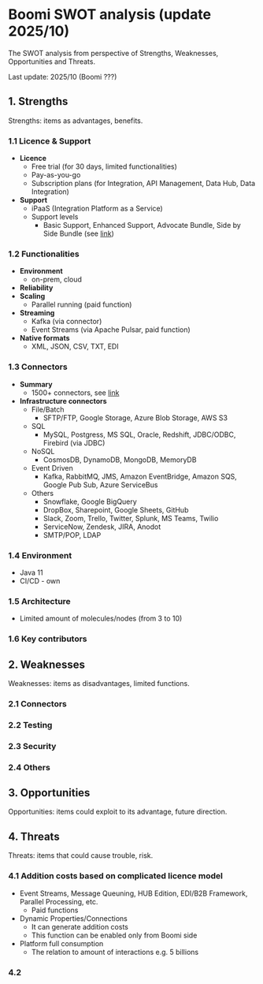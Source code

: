 # Boomi SWOT analysis (update 2025/10)

The SWOT analysis from perspective of Strengths, Weaknesses, Opportunities
and Threats.

Last update: 2025/10 (Boomi ???)

## 1. Strengths
  Strengths: items as advantages, benefits.

  ### 1.1 Licence & Support
  - **Licence**
    - Free trial (for 30 days, limited functionalities)
    - Pay-as-you-go
    - Subscription plans (for Integration, API Management, Data Hub, Data Integration)
  - **Support**
    - iPaaS (Integration Platform as a Service)
    - Support levels
      - Basic Support, Enhanced Support, Advocate Bundle, Side by Side Bundle (see [link](https://boomi.com/services/support/))

  ### 1.2 Functionalities
  - **Environment**
    - on-prem, cloud
  - **Reliability**
  - **Scaling**
    - Parallel running (paid function)
  - **Streaming**
    - Kafka (via connector)
    - Event Streams (via Apache Pulsar, paid function)
  - **Native formats**
    - XML, JSON, CSV, TXT, EDI

  ### 1.3 Connectors
  - **Summary**
    - 1500+ connectors, see [link](https://boomi.com/connectors/)
  - **Infrastructure connectors**
    - File/Batch
      - SFTP/FTP, Google Storage, Azure Blob Storage, AWS S3
    - SQL
      - MySQL, Postgress, MS SQL, Oracle, Redshift, JDBC/ODBC, Firebird (via JDBC)
    - NoSQL
      - CosmosDB, DynamoDB, MongoDB, MemoryDB
    - Event Driven
      - Kafka, RabbitMQ, JMS, Amazon EventBridge, Amazon SQS, Google Pub Sub, Azure ServiceBus
    - Others
      - Snowflake, Google BigQuery
      - DropBox, Sharepoint, Google Sheets, GitHub
      - Slack, Zoom, Trello, Twitter, Splunk, MS Teams, Twilio
      - ServiceNow, Zendesk, JIRA, Anodot
      - SMTP/POP, LDAP

  ### 1.4 Environment
  - Java 11
  - CI/CD - own

  ### 1.5 Architecture
  - Limited amount of molecules/nodes (from 3 to 10)

  ### 1.6 Key contributors

## 2. Weaknesses
  Weaknesses: items as disadvantages, limited functions.

  ### 2.1 Connectors

  ### 2.2 Testing

  ### 2.3 Security

  ### 2.4 Others

## 3. Opportunities
  Opportunities: items could exploit to its advantage, future direction.

## 4. Threats
  Threats: items that could cause trouble, risk.
  
  ### 4.1 Addition costs based on complicated licence model
  - Event Streams, Message Queuning, HUB Edition, EDI/B2B Framework, Parallel Processing, etc.
    - Paid functions
  - Dynamic Properties/Connections
    - It can generate addition costs
    - This function can be enabled only from Boomi side
  - Platform full consumption
    - The relation to amount of interactions e.g. 5 billions
  
  ### 4.2